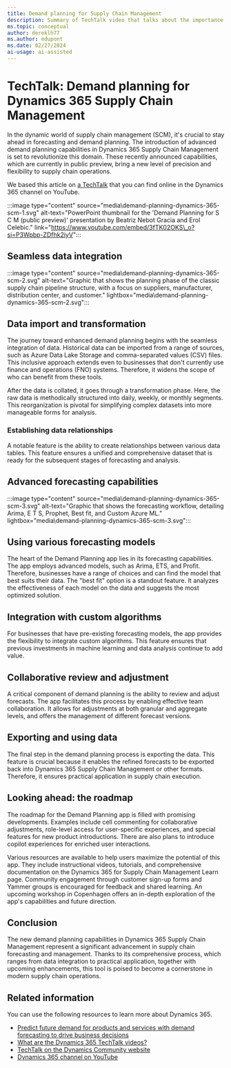 ```yaml
---
title: Demand planning for Supply Chain Management
description: Summary of TechTalk video that talks about the importance of demand planning for Dynamics 365 Supply Chain Management and the flexibility it brings to supply chain operations.
ms.topic: conceptual
author: dereklh77
ms.author: edupont
ms.date: 02/27/2024
ai-usage: ai-assisted
---
```


# TechTalk: Demand planning for Dynamics 365 Supply Chain Management

In the dynamic world of supply chain management (SCM), it's crucial to stay ahead in forecasting and demand planning. The introduction of advanced demand planning capabilities in Dynamics 365 Supply Chain Management is set to revolutionize this domain. These recently announced capabilities, which are currently in public preview, bring a new level of precision and flexibility to supply chain operations.

We based this article on [a TechTalk](https://www.youtube.com/embed/3fTK02OKS\_o?si=P3Wpbp-ZDfhk2iyV) that you can find online in the Dynamics 365 channel on YouTube.

:::image type="content" source="media\demand-planning-dynamics-365-scm-1.svg" alt-text="PowerPoint thumbnail for the 'Demand Planning for S C M (public preview)' presentation by Beatriz Nebot Gracia and Erol Celebic." link="https://www.youtube.com/embed/3fTK02OKS\_o?si=P3Wpbp-ZDfhk2iyV":::

## Seamless data integration

:::image type="content" source="media\demand-planning-dynamics-365-scm-2.svg" alt-text="Graphic that shows the planning phase of the classic supply chain pipeline structure, with a focus on suppliers, manufacturer, distribution center, and customer." lightbox="media\demand-planning-dynamics-365-scm-2.svg":::

## Data import and transformation

The journey toward enhanced demand planning begins with the seamless integration of data. Historical data can be imported from a range of sources, such as Azure Data Lake Storage and comma-separated values (CSV) files. This inclusive approach extends even to businesses that don't currently use finance and operations (FNO) systems. Therefore, it widens the scope of who can benefit from these tools.

After the data is collated, it goes through a transformation phase. Here, the raw data is methodically structured into daily, weekly, or monthly segments. This reorganization is pivotal for simplifying complex datasets into more manageable forms for analysis.

### Establishing data relationships

A notable feature is the ability to create relationships between various data tables. This feature ensures a unified and comprehensive dataset that is ready for the subsequent stages of forecasting and analysis.

## Advanced forecasting capabilities

:::image type="content" source="media\demand-planning-dynamics-365-scm-3.svg" alt-text="Graphic that shows the forecasting workflow, detailing Arima, E T S, Prophet, Best fit, and Custom Azure ML." lightbox="media\demand-planning-dynamics-365-scm-3.svg":::

## Using various forecasting models

The heart of the Demand Planning app lies in its forecasting capabilities. The app employs advanced models, such as Arima, ETS, and Profit. Therefore, businesses have a range of choices and can find the model that best suits their data. The "best fit" option is a standout feature. It analyzes the effectiveness of each model on the data and suggests the most optimized solution.

## Integration with custom algorithms

For businesses that have pre-existing forecasting models, the app provides the flexibility to integrate custom algorithms. This feature ensures that previous investments in machine learning and data analysis continue to add value.

## Collaborative review and adjustment

A critical component of demand planning is the ability to review and adjust forecasts. The app facilitates this process by enabling effective team collaboration. It allows for adjustments at both granular and aggregate levels, and offers the management of different forecast versions.

## Exporting and using data

The final step in the demand planning process is exporting the data. This feature is crucial because it enables the refined forecasts to be exported back into Dynamics 365 Supply Chain Management or other formats. Therefore, it ensures practical application in supply chain execution.

## Looking ahead: the roadmap

The roadmap for the Demand Planning app is filled with promising developments. Examples include cell commenting for collaborative adjustments, role-level access for user-specific experiences, and special features for new product introductions. There are also plans to introduce copilot experiences for enriched user interactions.

Various resources are available to help users maximize the potential of this app. They include instructional videos, tutorials, and comprehensive documentation on the Dynamics 365 for Supply Chain Management Learn page. Community engagement through customer sign-up forms and Yammer groups is encouraged for feedback and shared learning. An upcoming workshop in Copenhagen offers an in-depth exploration of the app's capabilities and future direction.

## Conclusion

The new demand planning capabilities in Dynamics 365 Supply Chain Management represent a significant advancement in supply chain forecasting and management. Thanks to its comprehensive process, which ranges from data integration to practical application, together with upcoming enhancements, this tool is poised to become a cornerstone in modern supply chain operations.

## Related information

You can use the following resources to learn more about Dynamics 365.

- [Predict future demand for products and services with demand forecasting to drive business decisions](../business-processes/forecast-to-plan-demand-forecasting-overview.md)
- [What are the Dynamics 365 TechTalk videos?](../roles/techtalk-videos.md)
- [TechTalk on the Dynamics Community website](https://community.dynamics.com/videos/)
- [Dynamics 365 channel on YouTube](https://www.youtube.com/channel/UC5QxCcXhFFixs1nfmOpJlvQ)
